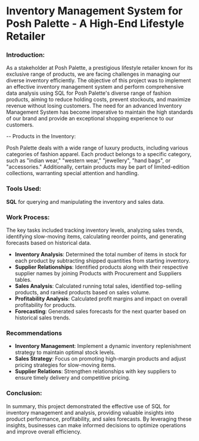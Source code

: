 # Inventory Management System for Posh Palette - A High-End Lifestyle Retailer

### Introduction: 

As a stakeholder at Posh Palette, a prestigious lifestyle retailer known for its exclusive range of products, we are facing challenges in managing 
our diverse inventory efficiently. The objective of this project was to implement an effective inventory management system and perform comprehensive data analysis using SQL for Posh Palette's diverse range of fashion products, aiming to reduce holding costs, prevent stockouts, and maximize revenue without losing customers. The need for an advanced Inventory Management System has become imperative to maintain the high standards of our brand and provide an exceptional shopping experience to our customers.

-- Products in the Inventory:

Posh Palette deals with a wide range of luxury products, including various categories of fashion apparel. Each product belongs to a specific category, such as "indian wear," "western wear," "jewellery", "hand bags", or "accessories." Additionally, certain products may be part of limited-edition collections, warranting special attention and handling.

### Tools Used: 
**SQL** for querying and manipulating the inventory and sales data.

### Work Process:
 The key tasks included tracking inventory levels, analyzing sales trends, identifying slow-moving items, calculating reorder points, and generating forecasts based on historical data.

* **Inventory Analysis**: Determined the total number of items in stock for each product by subtracting shipped quantities from starting inventory.
* **Supplier Relationships**: Identified products along with their respective supplier names by joining Products with Procurement and Suppliers tables.
* **Sales Analysis**: Calculated running total sales, identified top-selling products, and ranked products based on sales volume.
* **Profitability Analysis**: Calculated profit margins and impact on overall profitability for products.
* **Forecasting**: Generated sales forecasts for the next quarter based on historical sales trends.

### Recommendations

* **Inventory Management**: Implement a dynamic inventory replenishment strategy to maintain optimal stock levels.
* **Sales Strategy**: Focus on promoting high-margin products and adjust pricing strategies for slow-moving items.
* **Supplier Relations**: Strengthen relationships with key suppliers to ensure timely delivery and competitive pricing.


### Conclusion: 
In summary, this project demonstrated the effective use of SQL for inventory management and analysis, providing valuable insights into product performance, profitability, and sales forecasts. By leveraging these insights, businesses can make informed decisions to optimize operations and improve overall efficiency.
